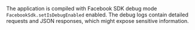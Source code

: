 The application is compiled with Facebook SDK debug mode `FacebookSdk.setIsDebugEnabled` enabled. The debug logs contain detailed requests and JSON responses, which might expose sensitive information.

